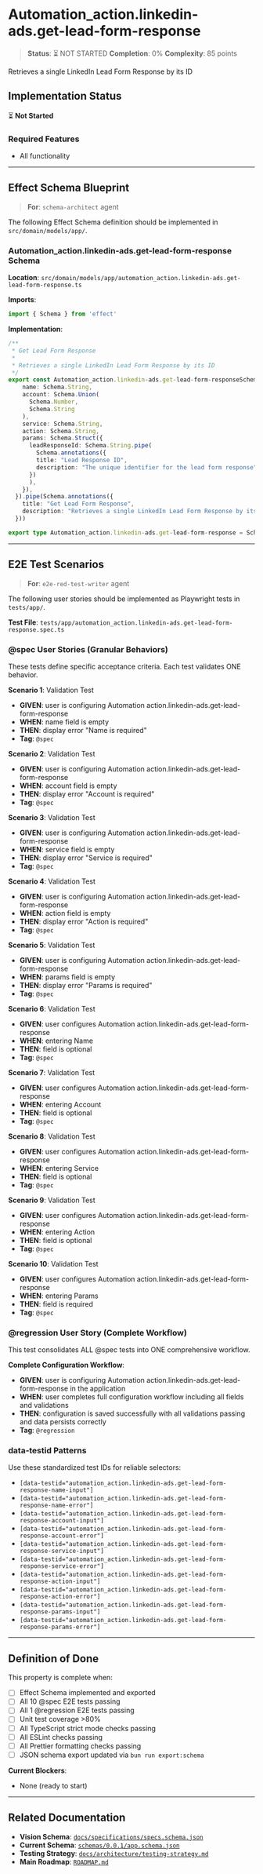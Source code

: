 # Automation_action.linkedin-ads.get-lead-form-response

> **Status**: ⏳ NOT STARTED
> **Completion**: 0%
> **Complexity**: 85 points

Retrieves a single LinkedIn Lead Form Response by its ID

## Implementation Status

⏳ **Not Started**

### Required Features

- All functionality

---

## Effect Schema Blueprint

> **For**: `schema-architect` agent

The following Effect Schema definition should be implemented in `src/domain/models/app/`.

### Automation_action.linkedin-ads.get-lead-form-response Schema

**Location**: `src/domain/models/app/automation_action.linkedin-ads.get-lead-form-response.ts`

**Imports**:

```typescript
import { Schema } from 'effect'
```

**Implementation**:

```typescript
/**
 * Get Lead Form Response
 *
 * Retrieves a single LinkedIn Lead Form Response by its ID
 */
export const Automation_action.linkedin-ads.get-lead-form-responseSchema = Schema.Struct({
    name: Schema.String,
    account: Schema.Union(
      Schema.Number,
      Schema.String
    ),
    service: Schema.String,
    action: Schema.String,
    params: Schema.Struct({
      leadResponseId: Schema.String.pipe(
        Schema.annotations({
        title: "Lead Response ID",
        description: "The unique identifier for the lead form response"
      })
      ),
    }),
  }).pipe(Schema.annotations({
    title: "Get Lead Form Response",
    description: "Retrieves a single LinkedIn Lead Form Response by its ID"
  }))

export type Automation_action.linkedin-ads.get-lead-form-response = Schema.Schema.Type<typeof Automation_action.linkedin-ads.get-lead-form-responseSchema>
```

---

## E2E Test Scenarios

> **For**: `e2e-red-test-writer` agent

The following user stories should be implemented as Playwright tests in `tests/app/`.

**Test File**: `tests/app/automation_action.linkedin-ads.get-lead-form-response.spec.ts`

### @spec User Stories (Granular Behaviors)

These tests define specific acceptance criteria. Each test validates ONE behavior.

**Scenario 1**: Validation Test

- **GIVEN**: user is configuring Automation action.linkedin-ads.get-lead-form-response
- **WHEN**: name field is empty
- **THEN**: display error "Name is required"
- **Tag**: `@spec`

**Scenario 2**: Validation Test

- **GIVEN**: user is configuring Automation action.linkedin-ads.get-lead-form-response
- **WHEN**: account field is empty
- **THEN**: display error "Account is required"
- **Tag**: `@spec`

**Scenario 3**: Validation Test

- **GIVEN**: user is configuring Automation action.linkedin-ads.get-lead-form-response
- **WHEN**: service field is empty
- **THEN**: display error "Service is required"
- **Tag**: `@spec`

**Scenario 4**: Validation Test

- **GIVEN**: user is configuring Automation action.linkedin-ads.get-lead-form-response
- **WHEN**: action field is empty
- **THEN**: display error "Action is required"
- **Tag**: `@spec`

**Scenario 5**: Validation Test

- **GIVEN**: user is configuring Automation action.linkedin-ads.get-lead-form-response
- **WHEN**: params field is empty
- **THEN**: display error "Params is required"
- **Tag**: `@spec`

**Scenario 6**: Validation Test

- **GIVEN**: user configures Automation action.linkedin-ads.get-lead-form-response
- **WHEN**: entering Name
- **THEN**: field is optional
- **Tag**: `@spec`

**Scenario 7**: Validation Test

- **GIVEN**: user configures Automation action.linkedin-ads.get-lead-form-response
- **WHEN**: entering Account
- **THEN**: field is optional
- **Tag**: `@spec`

**Scenario 8**: Validation Test

- **GIVEN**: user configures Automation action.linkedin-ads.get-lead-form-response
- **WHEN**: entering Service
- **THEN**: field is optional
- **Tag**: `@spec`

**Scenario 9**: Validation Test

- **GIVEN**: user configures Automation action.linkedin-ads.get-lead-form-response
- **WHEN**: entering Action
- **THEN**: field is optional
- **Tag**: `@spec`

**Scenario 10**: Validation Test

- **GIVEN**: user configures Automation action.linkedin-ads.get-lead-form-response
- **WHEN**: entering Params
- **THEN**: field is required
- **Tag**: `@spec`

### @regression User Story (Complete Workflow)

This test consolidates ALL @spec tests into ONE comprehensive workflow.

**Complete Configuration Workflow**:

- **GIVEN**: user is configuring Automation action.linkedin-ads.get-lead-form-response in the application
- **WHEN**: user completes full configuration workflow including all fields and validations
- **THEN**: configuration is saved successfully with all validations passing and data persists correctly
- **Tag**: `@regression`

### data-testid Patterns

Use these standardized test IDs for reliable selectors:

- `[data-testid="automation_action.linkedin-ads.get-lead-form-response-name-input"]`
- `[data-testid="automation_action.linkedin-ads.get-lead-form-response-name-error"]`
- `[data-testid="automation_action.linkedin-ads.get-lead-form-response-account-input"]`
- `[data-testid="automation_action.linkedin-ads.get-lead-form-response-account-error"]`
- `[data-testid="automation_action.linkedin-ads.get-lead-form-response-service-input"]`
- `[data-testid="automation_action.linkedin-ads.get-lead-form-response-service-error"]`
- `[data-testid="automation_action.linkedin-ads.get-lead-form-response-action-input"]`
- `[data-testid="automation_action.linkedin-ads.get-lead-form-response-action-error"]`
- `[data-testid="automation_action.linkedin-ads.get-lead-form-response-params-input"]`
- `[data-testid="automation_action.linkedin-ads.get-lead-form-response-params-error"]`

---

## Definition of Done

This property is complete when:

- [ ] Effect Schema implemented and exported
- [ ] All 10 @spec E2E tests passing
- [ ] All 1 @regression E2E tests passing
- [ ] Unit test coverage >80%
- [ ] All TypeScript strict mode checks passing
- [ ] All ESLint checks passing
- [ ] All Prettier formatting checks passing
- [ ] JSON schema export updated via `bun run export:schema`

**Current Blockers**:

- None (ready to start)

---

## Related Documentation

- **Vision Schema**: [`docs/specifications/specs.schema.json`](../specs.schema.json)
- **Current Schema**: [`schemas/0.0.1/app.schema.json`](../../schemas/0.0.1/app.schema.json)
- **Testing Strategy**: [`docs/architecture/testing-strategy.md`](../../architecture/testing-strategy.md)
- **Main Roadmap**: [`ROADMAP.md`](../../../ROADMAP.md)
